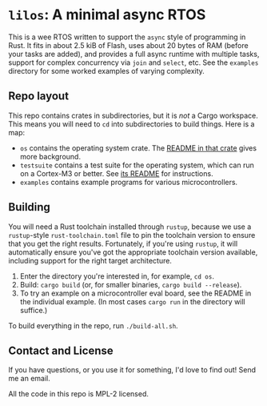 # `lilos`: A minimal async RTOS

This is a wee RTOS written to support the `async` style of programming in Rust.
It fits in about 2.5 kiB of Flash, uses about 20 bytes of RAM (before your tasks
are added), and provides a full async runtime with multiple tasks, support for
complex concurrency via `join` and `select`, etc. See the `examples` directory
for some worked examples of varying complexity.

## Repo layout

This repo contains crates in subdirectories, but it is _not_ a Cargo workspace.
This means you will need to `cd` into subdirectories to build things. Here is a
map:

- `os` contains the operating system crate. The [README in that
  crate](https://github.com/cbiffle/lilos/blob/main/os/README.mkdn) gives more
  background.
- `testsuite` contains a test suite for the operating system, which can run on a
  Cortex-M3 or better. See [its
  README](https://github.com/cbiffle/lilos/blob/main/testsuite/README.mkdn) for
  instructions.
- `examples` contains example programs for various microcontrollers.

## Building

You will need a Rust toolchain installed through `rustup`, because we use a
`rustup`-style `rust-toolchain.toml` file to pin the toolchain version to ensure
that you get the right results. Fortunately, if you're using `rustup`, it will
automatically ensure you've got the appropriate toolchain version available,
including support for the right target architecture.

1. Enter the directory you're interested in, for example, `cd os`.
2. Build: `cargo build` (or, for smaller binaries, `cargo build --release`).
3. To try an example on a microcontroller eval board, see the README in the
   individual example. (In most cases `cargo run` in the directory will
   suffice.)

To build everything in the repo, run `./build-all.sh`.

## Contact and License

If you have questions, or you use it for something, I'd love to find out! Send
me an email.

All the code in this repo is MPL-2 licensed.
